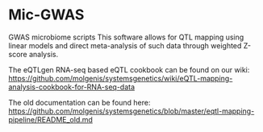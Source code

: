 # Mic-GWAS
GWAS microbiome scripts
This software allows for QTL mapping using linear models and direct meta-analysis of such data through weighted Z-score analysis.

The eQTLgen RNA-seq based eQTL cookbook can be found on our wiki: https://github.com/molgenis/systemsgenetics/wiki/eQTL-mapping-analysis-cookbook-for-RNA-seq-data

The old documentation can be found here: https://github.com/molgenis/systemsgenetics/blob/master/eqtl-mapping-pipeline/README_old.md
